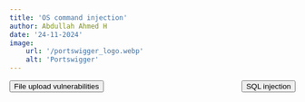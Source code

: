 ```yaml
---
title: 'OS command injection'
author: Abdullah Ahmed H
date: '24-11-2024'
image:
    url: '/portswigger_logo.webp'
    alt: 'Portswigger'
---
```



<a href="/posts/portswigger/5" style="display: inline-block; float: left;">
    <button class="btn">File upload vulnerabilities</button>
</a>
<a href="/posts/portswigger/7" style="display: inline-block; float: right;">
    <button class="btn">SQL injection</button>
</a>